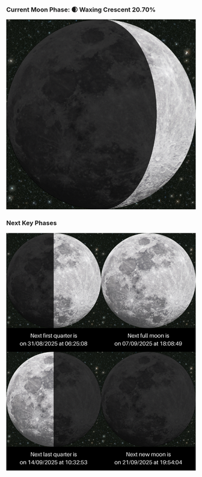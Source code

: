 ### Current Moon Phase: 🌒 Waxing Crescent 20.70%
![Moon Phase](moonphase.png)
### Next Key Phases
![Gallery](gallery.png)
